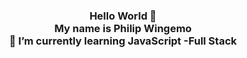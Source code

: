 
  <!-- Hi there! Feel free to make this your own but don't use my data -->
<div align="center">  
<h3>Hello World 👋<br> My name is Philip Wingemo<br>🌱 I’m currently learning JavaScript -Full Stack <br>
  <br>
  <br>

<!--
**wingemo/wingemo** is a ✨ _special_ ✨ repository because its `README.md` (this file) appears on your GitHub profile.

Here are some ideas to get you started:

- 🔭 I’m currently working on ...
- 🌱 I’m currently learning ...
- 👯 I’m looking to collaborate on ...
- 🤔 I’m looking for help with ...
- 💬 Ask me about ...
- 📫 How to reach me: ...
- 😄 Pronouns: ...
- ⚡ Fun fact: ...
-->

